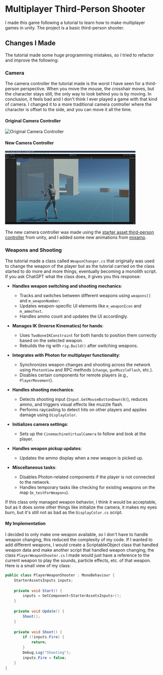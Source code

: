 # Multiplayer Third-Person Shooter

I made this game following a tutorial to learn how to make multiplayer games in unity. 
The project is a basic third-person shooter.

## Changes I Made

The tutorial made some huge programming mistakes, so I tried to refactor and improve the following:

### Camera

The camera controller the tutorial made is the worst I have seen for a third-person perspective. When you move the
mouse, the crosshair moves, but the character stays still, the only way to look behind you is by moving. In
conclusion, it feels bad and I don't think I ever played a game with that kind of camera. I changed it to a more 
traditional camera controller where the character is offset to the side, and you can move it all the time.

#### Original Camera Controller
![Original Camera Controller](Readme%20Extras/OriginalCameraController.gif)


#### New Camera Controller
![New Camera Controller](Readme%20Extras/NewCameraMovement.gif)

The new camera controller was made using the [starter asset third-person controller](https://assetstore.unity.com/packages/essentials/starter-assets-thirdperson-updates-in-new-charactercontroller-pa-196526)
from unity, and I added some new animations from [mixamo](https://www.mixamo.com/#/).

### Weapons and Shooting
The tutorial made a class called `WeaponChanger.cs` that originally was used to change the weapon of the player
but as the tutorial carried on the class started to do more and more things, eventually becoming a monolith script.
If you ask ChatGPT what the class does, it gives you this response:

- **Handles weapon switching and shooting mechanics**:
    - Tracks and switches between different weapons using `weapons[]` and `m_weaponNumber`.
    - Updates weapon-specific UI elements like `m_weaponIcon` and `m_ammoText`.
    - Handles ammo count and updates the UI accordingly.

- **Manages IK (Inverse Kinematics) for hands**:
    - Uses `TwoBoneIKConstraint` for both hands to position them correctly based on the selected weapon.
    - Rebuilds the rig with `rig.Build()` after switching weapons.

- **Integrates with Photon for multiplayer functionality**:
    - Synchronizes weapon changes and shooting across the network using `PhotonView` and RPC methods (`change`, 
    `gunMuzzleFlash`, etc.).
    - Disables certain components for remote players (e.g., `PlayerMovement`).

- **Handles shooting mechanics**:
    - Detects shooting input (`Input.GetMouseButtonDown(0)`), reduces ammo, and triggers visual 
    effects like muzzle flash.
    - Performs raycasting to detect hits on other players and applies damage using `DisplayColor`.

- **Initializes camera settings**:
    - Sets up the `CinemachineVirtualCamera` to follow and look at the player.

- **Handles weapon pickup updates**:
    - Updates the ammo display when a new weapon is picked up.

- **Miscellaneous tasks**:
    - Disables Photon-related components if the player is not connected to the network.
    - Handles temporary tasks like checking for existing weapons on the map (`m_testForWeapons`).

If this class only managed weapon behavior, I think it would be acceptable, but as it does some other things like 
initialize the camera, it makes my eyes burn, but it's still not as bad as the `DisplayColor.cs` script. 

#### My Implementation
I decided to only make one weapon available, so I don't have to handle weapon changing, this reduced the complexity
of my code. If I wanted to add different weapons, I would create a ScriptableObject class that handled weapon
data and make another script that handled weapon changing, the class `PlayerWeaponShooter.cs` I made would just
have a reference to the current weapon to play the sounds, particle effects, etc. of that weapon. Here is a small
view of my class:

```csharp
public class PlayerWeaponShooter : MonoBehaviour {
    StarterAssetsInputs inputs;

    private void Start() {
        inputs = GetComponent<StarterAssetsInputs>();
    }

    private void Update() {
        Shoot();
    }

    private void Shoot() {
        if (!inputs.Fire) {
            return;
        }
        Debug.Log("Shooting");
        inputs.Fire = false;
    }
}
```
